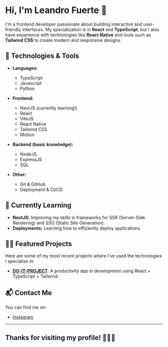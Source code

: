 # Hi, I'm Leandro Fuerte 👋

I'm a frontend developer passionate about building interactive and user-friendly interfaces. My specialization is in **React** and **TypeScript**, but I also have experience with technologies like **React Native** and tools such as **Tailwind CSS** to create modern and responsive designs.

## 🚀 Technologies & Tools

- **Languages:**
  - TypeScript
  - Javascript
  - Python

- **Frontend:**
  - NextJS (currently learning!)
  - React
  - ViteJS
  - React Native
  - Tailwind CSS
  - Motion

- **Backend (basic knowledge):**
  - NodeJS
  - ExpressJS
  - SQL

- **Other:**
  - Git & GitHub
  - Deployment & CI/CD

## 🌱 Currently Learning

- **NextJS:** Improving my skills in frameworks for SSR (Server-Side Rendering) and SSG (Static Site Generation).
- **Deployments:** Learning how to efficiently deploy applications.

## 👨‍💻 Featured Projects

Here are some of my most recent projects where I’ve used the technologies I specialize in:

- [**DO-IT-PROJECT**](https://github.com/fantasyfuerte/DO-IT-PROJECT): A productivity app in development using React + TypeScript + Tailwind.

## 📬 Contact Me

You can find me on:

- [Instagram](https://www.instagram.com/fuerte.ts)

---

## Thanks for visiting my profile! 👨‍💻✨

